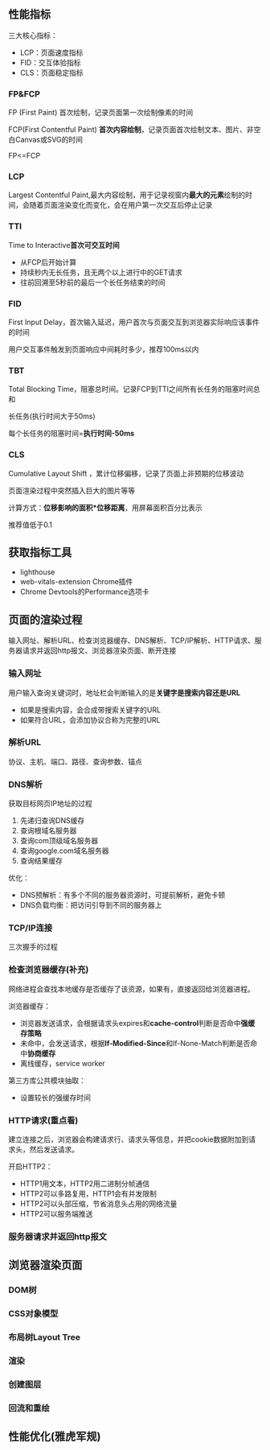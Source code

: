 ## 性能指标

三大核心指标：

- LCP：页面速度指标
- FID：交互体验指标
- CLS：页面稳定指标

### FP&FCP

FP (First Paint) 首次绘制，记录页面第一次绘制像素的时间

FCP(First Contentful Paint) **首次内容绘制**，记录页面首次绘制文本、图片、非空白Canvas或SVG的时间

FP<=FCP

### LCP

Largest Contentful Paint,最大内容绘制，用于记录视窗内**最大的元素**绘制的时间，会随着页面渲染变化而变化，会在用户第一次交互后停止记录

### TTI

Time to Interactive**首次可交互时间**

- 从FCP后开始计算
- 持续秒内无长任务，且无两个以上进行中的GET请求
- 往前回溯至5秒前的最后一个长任务结束的时间

### FID

First Input Delay，首次输入延迟，用户首次与页面交互到浏览器实际响应该事件的时间

用户交互事件触发到页面响应中间耗时多少，推荐100ms以内

### TBT

Total Blocking Time，阻塞总时间。记录FCP到TTI之间所有长任务的阻塞时间总和

长任务(执行时间大于50ms)

每个长任务的阻塞时间=**执行时间-50ms**

### CLS

Cumulative Layout Shift ，累计位移偏移，记录了页面上非预期的位移波动

页面渲染过程中突然插入巨大的图片等等

计算方式：**位移影响的面积*位移距离**，用屏幕面积百分比表示

推荐值低于0.1

## 获取指标工具

- lighthouse
- web-vitals-extension Chrome插件
- Chrome Devtools的Performance选项卡

## 页面的渲染过程

输入网址、解析URL、检查浏览器缓存、DNS解析、TCP/IP解析、HTTP请求、服务器请求并返回http报文、浏览器渲染页面、断开连接

### 输入网址

用户输入查询关键词时，地址栏会判断输入的是**关键字是搜索内容还是URL**

- 如果是搜索内容，会合成带搜索关键字的URL
- 如果符合URL，会添加协议合称为完整的URL

### 解析URL

协议、主机、端口、路径、查询参数、锚点

### DNS解析

获取目标网页IP地址的过程

1. 先递归查询DNS缓存
2. 查询根域名服务器
3. 查询com顶级域名服务器
4. 查询google.com域名服务器
5. 查询结果缓存

优化：

- DNS预解析：有多个不同的服务器资源时，可提前解析，避免卡顿
- DNS负载均衡：把访问引导到不同的服务器上

### TCP/IP连接

三次握手的过程

### 检查浏览器缓存(补充)

网络进程会查找本地缓存是否缓存了该资源，如果有，直接返回给浏览器进程。

浏览器缓存：

- 浏览器发送请求，会根据请求头expires和**cache-control**判断是否命中**强缓存策略**
- 未命中，会发送请求，根据**If-Modified-Since**和If-None-Match判断是否命中**协商缓存**
- 离线缓存，service worker

第三方库公共模块抽取：

- 设置较长的强缓存时间

### HTTP请求(重点看)

建立连接之后，浏览器会构建请求行、请求头等信息，并把cookie数据附加到请求头，然后发送请求。

开启HTTP2：

- HTTP1用文本，HTTP2用二进制分帧通信
- HTTP2可以多路复用，HTTP1会有并发限制
- HTTP2可以头部压缩，节省消息头占用的网络流量
- HTTP2可以服务端推送

### 服务器请求并返回http报文

## 浏览器渲染页面

### DOM树

### CSS对象模型

### 布局树Layout Tree

### 渲染

### 创建图层

### 回流和重绘

## 性能优化(雅虎军规)

